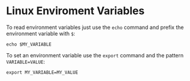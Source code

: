 # Linux Enviroment Variables

To read environment variables just use the `echo` command and prefix the environment variable with `$`:

```
echo $MY_VARIABLE
```

To set an environment variable use the `export` command and the pattern `VARIABLE=VALUE`:

```
export MY_VARIABLE=MY_VALUE
```
